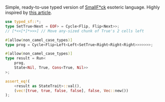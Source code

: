 Simple, ready-to-use typed version of [SmallF*ck](https://esolangs.org/wiki/Smallfuck) esoteric language. Highly inspired by [this article](https://sdleffler.github.io/RustTypeSystemTuringComplete/).

```rust
use typed_sf::*;
type SetTrue<Next = EOF> = Cycle<Flip, Flip<Next>>;
// [*<<[*]*>>>] // Move any-sized chunk of True's 2 cells left

#[allow(non_camel_case_types)]
type prog = Cycle<Flip<Left<Left<SetTrue<Right<Right<Right>>>>>>>;

#[allow(non_camel_case_types)]
type result = Run<
    prog,
    State<Nil, True, Cons<True, Nil>>
>;

assert_eq!(
    <result as StateTrait>::val(),
    (vec![true, true, false, false], false, Vec::new())
);
```